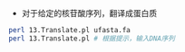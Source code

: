 * 对于给定的核苷酸序列，翻译成蛋白质

```bash
perl 13.Translate.pl ufasta.fa
perl 13.Translate.pl # 根据提示，输入DNA序列
```
